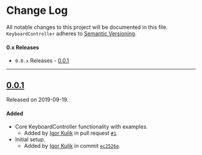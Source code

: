 
# Change Log
All notable changes to this project will be documented in this file.
`KeyboardController` adheres to [Semantic Versioning](https://semver.org/).


#### 0.x Releases
- `0.0.x` Releases - [0.0.1](#001)

---

## [0.0.1](https://bitbucket.org/itomych/keyboardcontroller/commits/tag/0.0.1)
Released on 2019-09-19.

#### Added
-  Core KeyboardController functionality with examples.
    - Added by [Igor Kulik](https://bitbucket.org/%7Bdfc6dfe1-d3b9-46d1-82b0-cc058a250eb1%7D/) in pull request [`#1`](https://bitbucket.org/itomych/keyboardcontroller/pull-requests/1/feature-ddos-119).
- Initial setup.
    - Added by [Igor Kulik](https://bitbucket.org/%7Bdfc6dfe1-d3b9-46d1-82b0-cc058a250eb1%7D/) in commit  [`ec2526e`](https://bitbucket.org/itomych/keyboardcontroller/commits/ec2526e02dba5426904a207142de02ecfb2be434).

